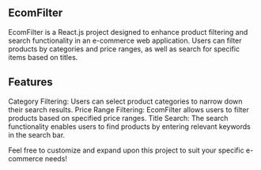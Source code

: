 ## EcomFilter
EcomFilter is a React.js project designed to enhance product filtering and search functionality in an e-commerce web application. Users can filter products by categories and price ranges, as well as search for specific items based on titles.

## Features
Category Filtering: Users can select product categories to narrow down their search results.
Price Range Filtering: EcomFilter allows users to filter products based on specified price ranges.
Title Search: The search functionality enables users to find products by entering relevant keywords in the search bar.

Feel free to customize and expand upon this project to suit your specific e-commerce needs!
